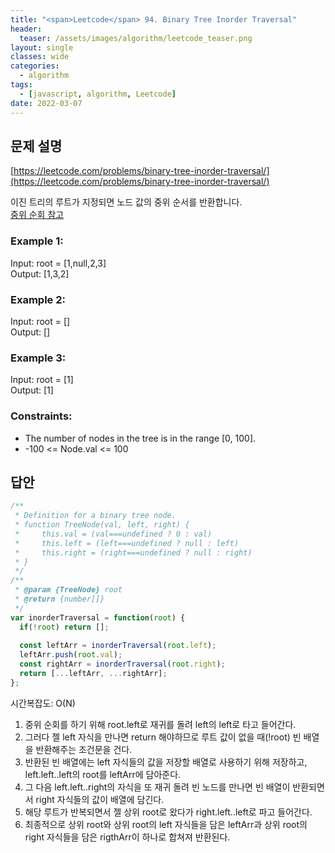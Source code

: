 ```yaml
---
title: "<span>Leetcode</span> 94. Binary Tree Inorder Traversal"
header:
  teaser: /assets/images/algorithm/leetcode_teaser.png
layout: single
classes: wide
categories:
  - algorithm
tags:
  - [javascript, algorithm, Leetcode]
date: 2022-03-07
---
```


## 문제 설명
[https://leetcode.com/problems/binary-tree-inorder-traversal/](https://leetcode.com/problems/binary-tree-inorder-traversal/)  

이진 트리의 루트가 지정되면 노드 값의 중위 순서를 반환합니다.  
[중위 순회 참고](https://yenny-zzang.tistory.com/76)

### Example 1:
Input: root = [1,null,2,3]  
Output: [1,3,2]  

### Example 2:
Input: root = []  
Output: []

### Example 3:
Input: root = [1]  
Output: [1]
 
### Constraints:
- The number of nodes in the tree is in the range [0, 100].
- -100 <= Node.val <= 100

## 답안
```javascript
/**
 * Definition for a binary tree node.
 * function TreeNode(val, left, right) {
 *     this.val = (val===undefined ? 0 : val)
 *     this.left = (left===undefined ? null : left)
 *     this.right = (right===undefined ? null : right)
 * }
 */
/**
 * @param {TreeNode} root
 * @return {number[]}
 */
var inorderTraversal = function(root) {
  if(!root) return [];
  
  const leftArr = inorderTraversal(root.left);
  leftArr.push(root.val);
  const rightArr = inorderTraversal(root.right);
  return [...leftArr, ...rightArr];
};
```
시간복잡도: O(N)
1. 중위 순회를 하기 위해 root.left로 재귀를 돌려 left의 left로 타고 들어간다.
1. 그러다 젤 left 자식을 만나면 return 해야하므로 루트 값이 없을 때(!root) 빈 배열을 반환해주는 조건문을 건다.
1. 반환된 빈 배열에는 left 자식들의 값을 저장할 배열로 사용하기 위해 저장하고, left.left..left의 root를 leftArr에 담아준다.
1. 그 다음 left.left..right의 자식을 또 재귀 돌려 빈 노드를 만나면 빈 배열이 반환되면서 right 자식들의 값이 배열에 담긴다.
1. 해당 루트가 반복되면서 젤 상위 root로 왔다가 right.left..left로 파고 들어간다.
1. 최종적으로 상위 root와 상위 root의 left 자식들을 담은 leftArr과 상위 root의 right 자식들을 담은 rigthArr이 하나로 합쳐져 반환된다.